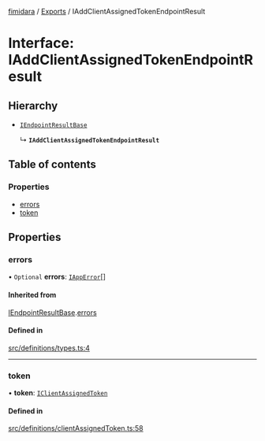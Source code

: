 [fimidara](../README.md) / [Exports](../modules.md) / IAddClientAssignedTokenEndpointResult

# Interface: IAddClientAssignedTokenEndpointResult

## Hierarchy

- [`IEndpointResultBase`](IEndpointResultBase.md)

  ↳ **`IAddClientAssignedTokenEndpointResult`**

## Table of contents

### Properties

- [errors](IAddClientAssignedTokenEndpointResult.md#errors)
- [token](IAddClientAssignedTokenEndpointResult.md#token)

## Properties

### errors

• `Optional` **errors**: [`IAppError`](IAppError.md)[]

#### Inherited from

[IEndpointResultBase](IEndpointResultBase.md).[errors](IEndpointResultBase.md#errors)

#### Defined in

[src/definitions/types.ts:4](https://github.com/softkave/files-js/blob/852341e/src/definitions/types.ts#L4)

___

### token

• **token**: [`IClientAssignedToken`](IClientAssignedToken.md)

#### Defined in

[src/definitions/clientAssignedToken.ts:58](https://github.com/softkave/files-js/blob/852341e/src/definitions/clientAssignedToken.ts#L58)
